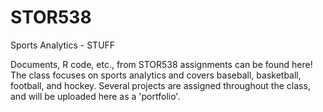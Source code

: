 # STOR538
Sports Analytics - STUFF

Documents, R code, etc., from STOR538 assignments can be found here! The class focuses on sports analytics and covers baseball, basketball, football, and hockey. Several projects are assigned throughout the class, and will be uploaded here as a 'portfolio'.
